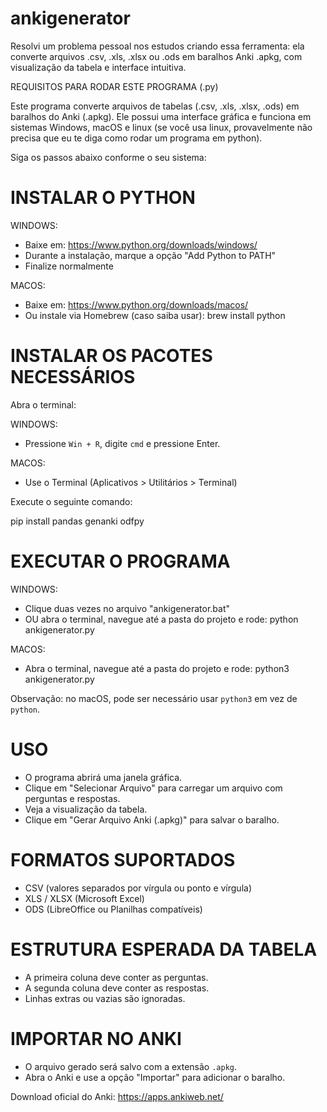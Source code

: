 # ankigenerator
Resolvi um problema pessoal nos estudos criando essa ferramenta: ela converte arquivos .csv, .xls, .xlsx ou .ods em baralhos Anki .apkg, com visualização da tabela e interface intuitiva.

REQUISITOS PARA RODAR ESTE PROGRAMA (.py)

Este programa converte arquivos de tabelas (.csv, .xls, .xlsx, .ods) em baralhos do Anki (.apkg).
Ele possui uma interface gráfica e funciona em sistemas Windows, macOS e linux (se você usa linux, provavelmente não precisa que eu te diga como rodar um programa em python).

Siga os passos abaixo conforme o seu sistema:

# INSTALAR O PYTHON

WINDOWS:
- Baixe em: https://www.python.org/downloads/windows/
- Durante a instalação, marque a opção "Add Python to PATH"
- Finalize normalmente

MACOS:
- Baixe em: https://www.python.org/downloads/macos/
- Ou instale via Homebrew (caso saiba usar):
  brew install python

# INSTALAR OS PACOTES NECESSÁRIOS

Abra o terminal:

WINDOWS:
- Pressione `Win + R`, digite `cmd` e pressione Enter.

MACOS:
- Use o Terminal (Aplicativos > Utilitários > Terminal)

Execute o seguinte comando:

pip install pandas genanki odfpy

# EXECUTAR O PROGRAMA

WINDOWS:
- Clique duas vezes no arquivo "ankigenerator.bat"
- OU abra o terminal, navegue até a pasta do projeto e rode:
  python ankigenerator.py

MACOS:
- Abra o terminal, navegue até a pasta do projeto e rode:
  python3 ankigenerator.py

Observação: no macOS, pode ser necessário usar `python3` em vez de `python`.

# USO

- O programa abrirá uma janela gráfica.
- Clique em "Selecionar Arquivo" para carregar um arquivo com perguntas e respostas.
- Veja a visualização da tabela.
- Clique em "Gerar Arquivo Anki (.apkg)" para salvar o baralho.

# FORMATOS SUPORTADOS

- CSV (valores separados por vírgula ou ponto e vírgula)
- XLS / XLSX (Microsoft Excel)
- ODS (LibreOffice ou Planilhas compatíveis)

# ESTRUTURA ESPERADA DA TABELA

- A primeira coluna deve conter as perguntas.
- A segunda coluna deve conter as respostas.
- Linhas extras ou vazias são ignoradas.

# IMPORTAR NO ANKI

- O arquivo gerado será salvo com a extensão `.apkg`.
- Abra o Anki e use a opção "Importar" para adicionar o baralho.

Download oficial do Anki: https://apps.ankiweb.net/

